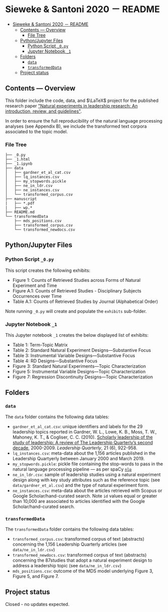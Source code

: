 # Sieweke & Santoni 2020 － README

- [Sieweke & Santoni 2020 － README](#sieweke--santoni-2020--readme)
  - [Contents ― Overview](#contents--overview)
    - [File Tree](#file-tree)
  - [Python/Jupyter Files](#pythonjupyter-files)
    - [Python Script `_0.py`](#python-script-_0py)
    - [Jupyter Notebook `_1`](#jupyter-notebook-_1)
  - [Folders](#folders)
    - [`data`](#data)
    - [`transformedData`](#transformeddata)
  - [Project status](#project-status)

## Contents ― Overview

This folder include the code, data, and $\LaTeX$ project for the published
research paper  ["Natural experiments in leadership 
  research: An introduction, review, and guidelines"](https://www.sciencedirect.com/science/article/pii/S1048984318308476?casa_token=-3OC5QMgU6cAAAAA:qlBDw-17VkrxRsYA5HtXyiYOuQHNepujSU0x44abPMrBEer5gEmX5GcNrywvaJjwJFB14J5_BSs).

In order to ensure the full reproducibility of the natural language processing
analyses (see Appendix B), we include the transformed text corpora associated to
the topic model.

### File Tree

```
├── _0.py
├── _1.html
├── _1.ipynb
├── data
│   ├── gardner_et_al_cat.csv
│   ├── lq_instances.csv
│   ├── my_stopwords.pickle
│   ├── ne_in_ldr.csv
│   ├── ne_instances.csv
│   └── transformed_corpus.csv
├── manuscript
|   ├── *.pdf
|   ├── wp.*
├── README.md
└── transformedData
    ├── mds_positions.csv
    ├── transformed_corpus.csv
    └── transformed_newdocs.csv
```

## Python/Jupyter Files

### Python Script `_0.py`

This script creates the following exhibits:

+ Figure 1: Counts of Retrieved Studies across Forms of Natural Experiment and 
  Time
+ Figure A.1: Counts of Retrieved Studies - Disciplinary Subjects Occurrences 
  over Time
+ Table A.1: Counts of Retrieved Studies by Journal (Alphabetical Order)

Note running `_0.py` will create and populate the `exhibits` sub-folder.


### Jupyter Notebook `_1`

This Jupyter notebook `_1` creates the below displayed list of exhibits:

+ Table 1: Term-Topic Matrix
+ Table 2: Standard Natural Experiment Designs―Substantive Focus
+ Table 3: Instrumental Variable Designs―Substantive Focus
+ Table 4: RD Designs―Substantive Focus
+ Figure 3: Standard Natural Experiments—Topic Characterization
+ Figure 5: Instrumental Variable Designs—Topic Characterization
+ Figure 7: Regression Discontinuity Designs—Topic Characterization


## Folders

### `data` 

The `data` folder contains the following data tables:

+ `gardner_et_al_cat.csv`: unique identifiers and labels for the 29 leadership
  topics reported in Gardner, W. L., Lowe, K. B., Moss, T. W., Mahoney, K. T., &
  Cogliser, C. C. (2010). [Scholarly leadership of the study of leadership: A
  review of The Leadership Quarterly’s second decade](https://www.sciencedirect.com/science/article/pii/S1048984310001402?via%3Dihub),
  2000-2009. *Leadership Quarterly*, 21 (6), 922-958.
+ `lq_instances.csv`: meta-data about the 1,156 articles published in the Leadership 
  Quartyerly between January 2000 and March 2019.
+ `my_stopwords.pickle`: pickle file containing the stop-words to pass in the
  natural language processing pipeline ― as per spaCy [`nlp`](https://spacy.io/usage/processing-pipelines)
+ `ne_in_ldr.csv`: sample of leadership studies using a natural experiment 
  design along with key study attributes such as the reference topic (see
  `data/gardner_et_al.csv`) and the type of natural experiment form.
+ `ne_instances.csv`: meta-data about the articles retrieved with Scopus or
    Google Scholar/hand-curated search. Note `id` values equal or greater than
    10,000 are associated to articles identified with the Google
    Scholar/hand-curated search. 

### `transformedData`

The `transformedData` folder contains the following data tables:

+ `transformed_corpus.csv`: transformed corpus of text (abstracts) concerning 
  the 1,156 Leadership Quarterly articles (see `data/ne_in_ldr.csv`)
+ `transformed_newdocs.csv`: transformed corpus of text (abstracts) concerning 
  the 87studies that adopt a natural experiment design to address a leadership 
  topic (see `data/ne_in_ldr.csv`)
+ `mds_positions.csv`: outcome of the MDS model underlying Figure 3, Figure 5,
    and Figure 7.


## Project status

Closed - no updates expected.
